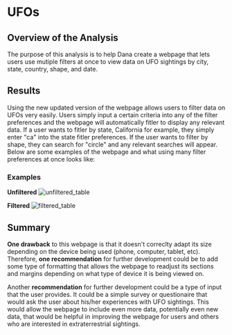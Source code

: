 # UFOs

## Overview of the Analysis

The purpose of this analysis is to help Dana create a webpage that lets users use mutiple filters at once to view data on UFO sightings by city, state, country, shape, and date. 

## Results

Using the new updated version of the webpage allows users to filter data on UFOs very easily. Users simply input a certain criteria into any of the filter preferences and the webpage will automatically fitler to display any relevant data. If a user wants to fitler by state, California for example, they simply enter "ca" into the state fitler preferences. If the user wants to filter by shape, they can search for "circle" and any relevant searches will appear. Below are some examples of the webpage and what using many filter preferences at once looks like:

### Examples

**Unfiltered**
![unfiltered_table](https://user-images.githubusercontent.com/76556050/153689673-825e7368-97a4-4164-b89e-7de502af5de5.PNG)

**Filtered**
![filtered_table](https://user-images.githubusercontent.com/76556050/153689676-6f5a5495-ed4e-4963-8979-c853e13cad0a.PNG)

## Summary

**One drawback** to this webpage is that it doesn't correclty adapt its size depending on the device being used (phone, computer, tablet, etc). Therefore, **one recommendation** for further development could be to add some type of formatting that allows the webpage to readjust its sections and margins depending on what type of device it is being viewed on. 

Another **recommendation** for further development could be a type of input that the user provides. It could be a simple survey or questionaire that would ask the user about his/her experiences with UFO sightings. This would allow the webpage to include even more data, potentially even new data, that would be helpful in improving the webpage for users and others who are interested in extraterrestrial sightings.  
